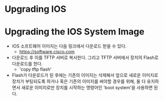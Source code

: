 # Upgrading IOS
# Upgrading the IOS System Image

- IOS 소프트웨어 이미지는 다음 링크에서 다운로드 받을 수 있다.
	- https://software.cisco.com
- 다운로드 후 이를 TFTP 서버로 복사한다. 그리고 TFTP 서버에서 장치의 Flash로 다운로드를 한다.
	- 'copy tftp flash'
- Flash가 다운로드가 된 후에는 기존의 이미지는 삭제해서 앞으로 새로운 이미지로 장치가 부팅되도록 하거나 혹은 기존의 이미지를 써야할 경우를 위해, 둘 다 유지하면서 새로운 이미지로만 장치를 시작하는 명령어인 'boot system'을 사용하면 된다.
